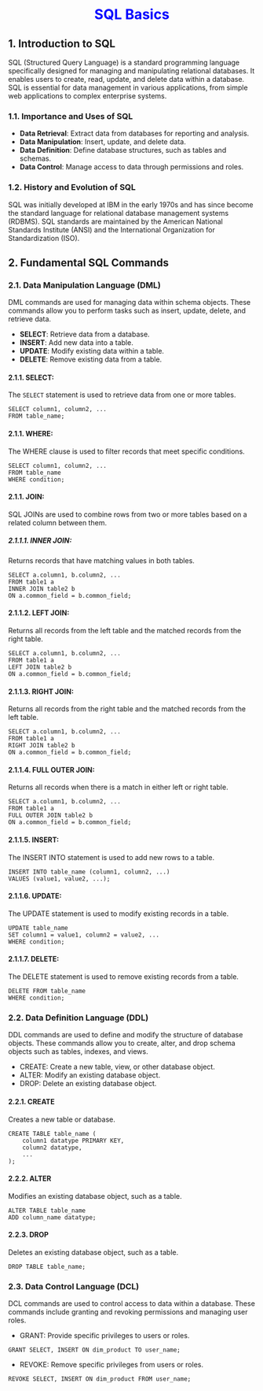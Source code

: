 <h1 align="center" style="color:blue; font-weight: bold;">SQL Basics</h1>

## 1. Introduction to SQL

SQL (Structured Query Language) is a standard programming language specifically designed for managing and manipulating relational databases. It enables users to create, read, update, and delete data within a database. SQL is essential for data management in various applications, from simple web applications to complex enterprise systems.

### 1.1. Importance and Uses of SQL

- **Data Retrieval**: Extract data from databases for reporting and analysis.
- **Data Manipulation**: Insert, update, and delete data.
- **Data Definition**: Define database structures, such as tables and schemas.
- **Data Control**: Manage access to data through permissions and roles.

### 1.2. History and Evolution of SQL

SQL was initially developed at IBM in the early 1970s and has since become the standard language for relational database management systems (RDBMS). SQL standards are maintained by the American National Standards Institute (ANSI) and the International Organization for Standardization (ISO).

## 2. Fundamental SQL Commands

### 2.1. Data Manipulation Language (DML)

DML commands are used for managing data within schema objects. These commands allow you to perform tasks such as insert, update, delete, and retrieve data.

- **SELECT**: Retrieve data from a database.
- **INSERT**: Add new data into a table.
- **UPDATE**: Modify existing data within a table.
- **DELETE**: Remove existing data from a table.

#### 2.1.1. SELECT:

The `SELECT` statement is used to retrieve data from one or more tables.
	
 ```
SELECT column1, column2, ...
FROM table_name;
```

#### 2.1.1. WHERE:

The WHERE clause is used to filter records that meet specific conditions.

```
SELECT column1, column2, ...
FROM table_name
WHERE condition;
```

#### 2.1.1. JOIN:

SQL JOINs are used to combine rows from two or more tables based on a related column between them.

##### 2.1.1.1. INNER JOIN:

Returns records that have matching values in both tables.

```
SELECT a.column1, b.column2, ...
FROM table1 a
INNER JOIN table2 b
ON a.common_field = b.common_field;
```

#### 2.1.1.2. LEFT JOIN:

Returns all records from the left table and the matched records from the right table.

```
SELECT a.column1, b.column2, ...
FROM table1 a
LEFT JOIN table2 b
ON a.common_field = b.common_field;
```

#### 2.1.1.3. RIGHT JOIN:

Returns all records from the right table and the matched records from the left table.

```
SELECT a.column1, b.column2, ...
FROM table1 a
RIGHT JOIN table2 b
ON a.common_field = b.common_field;
```

#### 2.1.1.4. FULL OUTER JOIN:

Returns all records when there is a match in either left or right table.

```
SELECT a.column1, b.column2, ...
FROM table1 a
FULL OUTER JOIN table2 b
ON a.common_field = b.common_field;
```

#### 2.1.1.5. INSERT:

The INSERT INTO statement is used to add new rows to a table.

```
INSERT INTO table_name (column1, column2, ...)
VALUES (value1, value2, ...);
```

#### 2.1.1.6. UPDATE:

The UPDATE statement is used to modify existing records in a table.

```
UPDATE table_name
SET column1 = value1, column2 = value2, ...
WHERE condition;
```

#### 2.1.1.7. DELETE:

The DELETE statement is used to remove existing records from a table.

```
DELETE FROM table_name
WHERE condition;
```

### 2.2. Data Definition Language (DDL)

DDL commands are used to define and modify the structure of database objects. These commands allow you to create, alter, and drop schema objects such as tables, indexes, and views.

- CREATE: Create a new table, view, or other database object.
- ALTER: Modify an existing database object.
- DROP: Delete an existing database object.

#### 2.2.1. CREATE

Creates a new table or database.

```
CREATE TABLE table_name (
	column1 datatype PRIMARY KEY,
	column2 datatype,
	...
);
```

#### 2.2.2. ALTER

Modifies an existing database object, such as a table.

```
ALTER TABLE table_name
ADD column_name datatype;
```

#### 2.2.3. DROP

Deletes an existing database object, such as a table.

```
DROP TABLE table_name;
```

### 2.3. Data Control Language (DCL)

DCL commands are used to control access to data within a database. These commands include granting and revoking permissions and managing user roles.

- GRANT: Provide specific privileges to users or roles.
		
```
GRANT SELECT, INSERT ON dim_product TO user_name;
```

- REVOKE: Remove specific privileges from users or roles.
		
```
REVOKE SELECT, INSERT ON dim_product FROM user_name;
```
